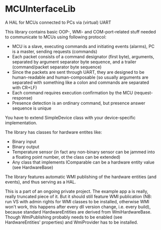 # MCUInterfaceLib
A HAL for MCUs connected to PCs via (virtual) UART

This library contains basic OOP-, WMI- and COM-port-related stuff needed to communicate to MCUs using following protocol:
 - MCU is a slave, executing commands and initiating events (alarms), PC is a master, sending requests (commands)
 - Each packet consists of a command designator (first byte), arguments, separated by argument separator byte sequence, and a trailer (command/packet separator byte sequence)
 - Since the packets are sent through UART, they are designed to be human-readable and human-composable (so usually arguments are separated with something like a colon and commands are separated with CR+LF)
 - Each command requires execution confirmation by the MCU (request-response)
 - Presence detection is an ordinary command, but presence answer sequence is unique

You have to extend SimpleDevice class with your device-specific implementation.

The library has classes for hardware entites like:
 - Binary input
 - Binary output
 - Temperature sensor (in fact any non-binary sensor can be jammed into a floating point number, ot the class can be extended)
 - Any class that implements IComparable can be a hardware entity value (see HardwareBase<T>)
 
The library features automatic WMI publishing of the hardware entities (and events), and thus serving as a HAL.

This is a part of an ongoing private project. The example app a is really, really truncated piece of it. But it should still feature WMI publication (NB: run VS with admin rights for WMI classes to be installed, otherwise WMI won't work, this happens after every dll version change, i.e. every build), because standard HardwareEntities are derived from WmiHardwareBase<T>. Though WmiPublishing probably needs to be enabled (see HardwareEntities' properties) and WmiProvider has to be installed.
